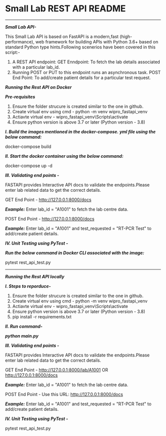 # Small Lab REST API README
----------------------------

***Small Lab API-***</br>

This Small Lab API is based on FastAPI is a modern,fast (high-performance), web framework for building APIs with Python 3.6+ based on standard Python type hints.Following scenerios have
been covered in this script:-
1. A REST API endpoint: GET Enndpoint: To fetch the lab details associated with a particular lab_id.
2. Running POST or PUT to this endpoint runs an asynchronous task. 
   POST End Point: To add/create patient details for a particular test request.
   
***Running the Rest API on Docker***</br>

***Pre-requisites***</br>

1. Ensure the folder strucure is created similar to the one in github.</br>
2. Create virtual env using cmd - python -m venv wipro_fastapi_venv </br>
3. Actiavte virtual env - wipro_fastapi_venv\Scripts\activate </br>
4. Ensure python version is above 3.7 or later (Python version - 3.8) </br>

***I. Build the images mentioned in the docker-compose. yml file using the below command:***</br>

docker-compose build

***II. Start the docker container using the below command:***</br>

docker-compose up -d

***III. Validating end points -***</br>

FASTAPI provides Interactive API docs to validate the endpoints.Please enter lab related data to get the correct details.

GET End Point -  http://127.0.0.1:8000/docs </br>

***Example:*** Enter lab_id = "A1001" to fetch the lab centre data.
   
POST End Point - http://127.0.0.1:8000/docs </br>

***Example:*** Enter lab_id = "A1001" and test_requested = "RT-PCR Test" to add/create patient details.

***IV. Unit Testing using PyTest -***</br>

***Run the below command in Docker CLI associated with the image:***</br>

pytest rest_api_test.py

--------------------------------------------------------------------------------------------------------------------------------------------------------------------------------------
***Running the Rest API locally***</br>

***I. Steps to reporduce-***
1. Ensure the folder strucure is created similar to the one in github.
2. Create virtual env  using cmd - python -m venv wipro_fastapi_venv
3. Actiavte virtual env - wipro_fastapi_venv\Scripts\activate
4. Ensure python version is above 3.7 or later (Python version - 3.8)
5. pip install -r requirements.txt

***II. Run command-***</br>

***python main.py***

***III. Validating end points -***

FASTAPI provides Interactive API docs to validate the endpoints.Please enter lab related data to get the correct details.

GET End Point -  http://127.0.0.1:8000/lab/A1001    OR  http://127.0.0.1:8000/docs </br>

***Example:*** Enter lab_id = "A1001" to fetch the lab centre data.
   
POST End Point - Use this URL: http://127.0.0.1:8000/docs </br>

***Example:*** Enter lab_id = "A1001" and test_requested = "RT-PCR Test" to add/create patient details.

***IV. Unit Testing using PyTest -***

pytest rest_api_test.py
   

   
